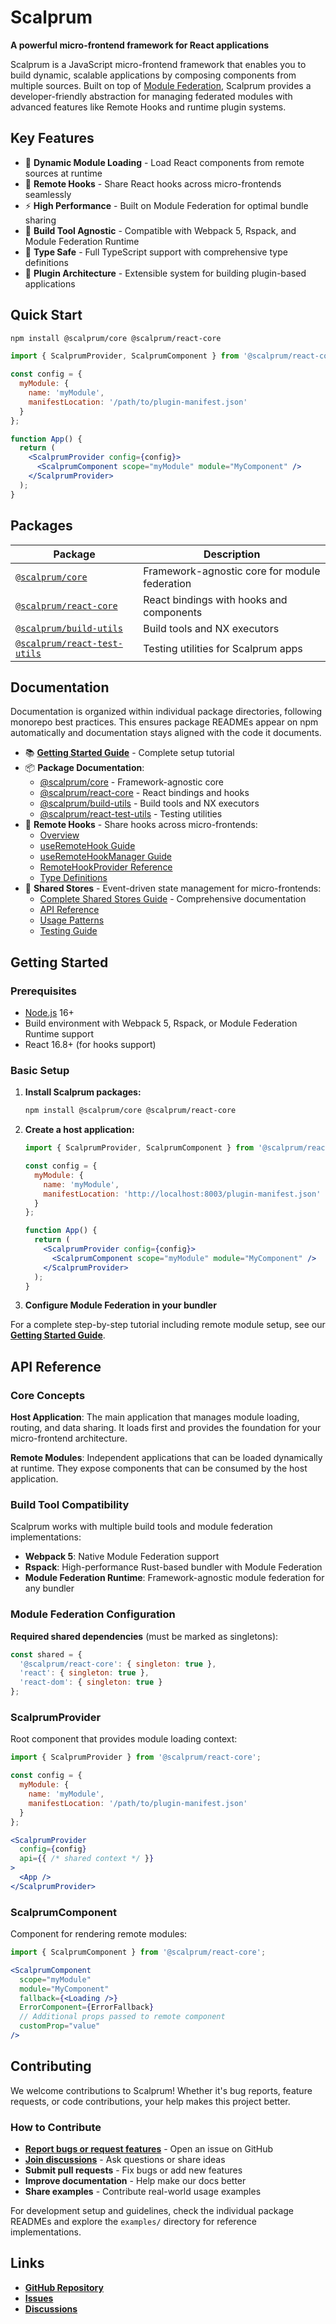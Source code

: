 # Scalprum

**A powerful micro-frontend framework for React applications**

Scalprum is a JavaScript micro-frontend framework that enables you to build dynamic, scalable applications by composing components from multiple sources. Built on top of [Module Federation](https://module-federation.io/), Scalprum provides a developer-friendly abstraction for managing federated modules with advanced features like Remote Hooks and runtime plugin systems.

## Key Features

- 🧩 **Dynamic Module Loading** - Load React components from remote sources at runtime
- 🎣 **Remote Hooks** - Share React hooks across micro-frontends seamlessly
- ⚡ **High Performance** - Built on Module Federation for optimal bundle sharing
- 🔧 **Build Tool Agnostic** - Compatible with Webpack 5, Rspack, and Module Federation Runtime
- 🎯 **Type Safe** - Full TypeScript support with comprehensive type definitions
- 🔌 **Plugin Architecture** - Extensible system for building plugin-based applications

## Quick Start

```bash
npm install @scalprum/core @scalprum/react-core
```

```jsx
import { ScalprumProvider, ScalprumComponent } from '@scalprum/react-core';

const config = {
  myModule: {
    name: 'myModule',
    manifestLocation: '/path/to/plugin-manifest.json'
  }
};

function App() {
  return (
    <ScalprumProvider config={config}>
      <ScalprumComponent scope="myModule" module="MyComponent" />
    </ScalprumProvider>
  );
}
```

## Packages

| Package | Description |
|---------|-------------|
| [`@scalprum/core`](./packages/core) | Framework-agnostic core for module federation |
| [`@scalprum/react-core`](./packages/react-core) | React bindings with hooks and components |
| [`@scalprum/build-utils`](./packages/build-utils) | Build tools and NX executors |
| [`@scalprum/react-test-utils`](./packages/react-test-utils) | Testing utilities for Scalprum apps |

## Documentation

Documentation is organized within individual package directories, following monorepo best practices. This ensures package READMEs appear on npm automatically and documentation stays aligned with the code it documents.

- 📚 **[Getting Started Guide](./packages/react-core/docs/getting-started.md)** - Complete setup tutorial
- 📦 **Package Documentation**:
  - [@scalprum/core](./packages/core/README.md) - Framework-agnostic core
  - [@scalprum/react-core](./packages/react-core/README.md) - React bindings and hooks
  - [@scalprum/build-utils](./packages/build-utils/README.md) - Build tools and NX executors
  - [@scalprum/react-test-utils](./packages/react-test-utils/README.md) - Testing utilities
- 🎣 **Remote Hooks** - Share hooks across micro-frontends:
  - [Overview](./packages/react-core/README.md#remote-hooks)
  - [useRemoteHook Guide](./packages/react-core/docs/use-remote-hook.md)
  - [useRemoteHookManager Guide](./packages/react-core/docs/use-remote-hook-manager.md)
  - [RemoteHookProvider Reference](./packages/react-core/docs/remote-hook-provider.md)
  - [Type Definitions](./packages/react-core/docs/remote-hook-types.md)
- 🏪 **Shared Stores** - Event-driven state management for micro-frontends:
  - [Complete Shared Stores Guide](./packages/react-core/docs/shared-stores.md) - Comprehensive documentation
  - [API Reference](./packages/react-core/docs/shared-stores.md#api-reference)
  - [Usage Patterns](./packages/react-core/docs/shared-stores.md#usage-patterns)
  - [Testing Guide](./packages/react-core/docs/shared-stores.md#testing)

## Getting Started

### Prerequisites

- [Node.js](https://nodejs.org/en/download/) 16+
- Build environment with Webpack 5, Rspack, or Module Federation Runtime support
- React 16.8+ (for hooks support)

### Basic Setup

1. **Install Scalprum packages:**
   ```bash
   npm install @scalprum/core @scalprum/react-core
   ```

2. **Create a host application:**
   ```jsx
   import { ScalprumProvider, ScalprumComponent } from '@scalprum/react-core';

   const config = {
     myModule: {
       name: 'myModule',
       manifestLocation: 'http://localhost:8003/plugin-manifest.json'
     }
   };

   function App() {
     return (
       <ScalprumProvider config={config}>
         <ScalprumComponent scope="myModule" module="MyComponent" />
       </ScalprumProvider>
     );
   }
   ```

3. **Configure Module Federation in your bundler**

For a complete step-by-step tutorial including remote module setup, see our **[Getting Started Guide](./packages/react-core/docs/getting-started.md)**.

## API Reference

### Core Concepts

**Host Application**: The main application that manages module loading, routing, and data sharing. It loads first and provides the foundation for your micro-frontend architecture.

**Remote Modules**: Independent applications that can be loaded dynamically at runtime. They expose components that can be consumed by the host application.

### Build Tool Compatibility

Scalprum works with multiple build tools and module federation implementations:

- **Webpack 5**: Native Module Federation support
- **Rspack**: High-performance Rust-based bundler with Module Federation
- **Module Federation Runtime**: Framework-agnostic module federation for any bundler

### Module Federation Configuration

**Required shared dependencies** (must be marked as singletons):
```js
const shared = {
  '@scalprum/react-core': { singleton: true },
  'react': { singleton: true },
  'react-dom': { singleton: true }
};
```

### ScalprumProvider

Root component that provides module loading context:

```jsx
import { ScalprumProvider } from '@scalprum/react-core';

const config = {
  myModule: {
    name: 'myModule',
    manifestLocation: '/path/to/plugin-manifest.json'
  }
};

<ScalprumProvider
  config={config}
  api={{ /* shared context */ }}
>
  <App />
</ScalprumProvider>
```

### ScalprumComponent

Component for rendering remote modules:

```jsx
import { ScalprumComponent } from '@scalprum/react-core';

<ScalprumComponent
  scope="myModule"
  module="MyComponent"
  fallback={<Loading />}
  ErrorComponent={ErrorFallback}
  // Additional props passed to remote component
  customProp="value"
/>
```

## Contributing

We welcome contributions to Scalprum! Whether it's bug reports, feature requests, or code contributions, your help makes this project better.

### How to Contribute

- **[Report bugs or request features](https://github.com/scalprum/scaffolding/issues)** - Open an issue on GitHub
- **[Join discussions](https://github.com/scalprum/scaffolding/discussions)** - Ask questions or share ideas
- **Submit pull requests** - Fix bugs or add new features
- **Improve documentation** - Help make our docs better
- **Share examples** - Contribute real-world usage examples

For development setup and guidelines, check the individual package READMEs and explore the `examples/` directory for reference implementations.

## Links

- **[GitHub Repository](https://github.com/scalprum/scaffolding)**
- **[Issues](https://github.com/scalprum/scaffolding/issues)**
- **[Discussions](https://github.com/scalprum/scaffolding/discussions)**